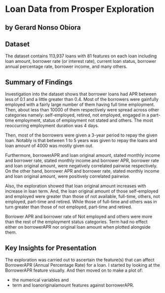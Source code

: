 # Loan Data from Prosper Exploration


## by Gerard Nonso Obiora


## Dataset
The dataset contains 113,937 loans with 81 features on each loan including loan amount, borrower rate (or interest rate), current loan status, borrower annual percentage rate, borrower income, and many others. 


## Summary of Findings
Investigation into the dataset shows that borrower loans had APR between less of 0.1 and a little greater than 0.4. Most of the borrowers were gainfully employed with a fairly large number of them having full time employment. Then, about less than 10000 of them respectively were spread across other categories namely: self-employed, retired, not employed, engaged in a part-time employment, status of employment not stated and others. The most reoccurring employment duration was 4 days.

Then, most of the borrowers were given a 3-year period to repay the given loan. Notably is that between 1 to 5 years was given to repay the loans and loan amount of 4000 was mostly given out.

Furthermore, borrowerAPR and loan original amount, stated monthly income and borrower rate, stated monthly income and borrower APR, borrower rate and loan original amount, were negatively correlated pairwise respectively. On the other hand, borrower APR and borrower rate, stated monthly income and loan original amount, were positively correlated pairwise.

Also, the exploration showed that loan original amount increases with increase in loan term. And, the loan original amount of those self-employed and employed were greater than those of not available, full-time, others, not employed, part-time and retired. While those of full-time and others was in turn greater than those of not employed, part-time and retired.

Borrower APR and borrower rate of Not employed and others were more than the rest of the employment status categories. Term had no effect either on borrowerAPR nor original loan amount when plotted alongside them.

## Key Insights for Presentation

The exploration was carried out to ascertain the feature(s) that can affect BorrowerAPR (Annual Percentage Rate) for a loan. I started by looking at the BorrowerAPR feature visually. And then moved on to make a plot of: 
 - the numerical variables and
 - term and loanoriginalamount features against borrowerAPR.
